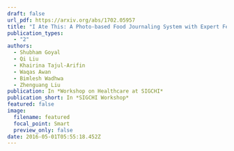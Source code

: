 ```yaml
---
draft: false
url_pdf: https://arxiv.org/abs/1702.05957
title: "I Ate This: A Photo-based Food Journaling System with Expert Feedback"
publication_types:
  - "2"
authors:
  - Shubham Goyal
  - Qi Liu
  - Khairina Tajul-Arifin
  - Waqas Awan
  - Bimlesh Wadhwa
  - Zhenguang Liu
publication: In *Workshop on Healthcare at SIGCHI*
publication_short: In *SIGCHI Workshop*
featured: false
image:
  filename: featured
  focal_point: Smart
  preview_only: false
date: 2016-05-01T05:55:18.452Z
---
```

